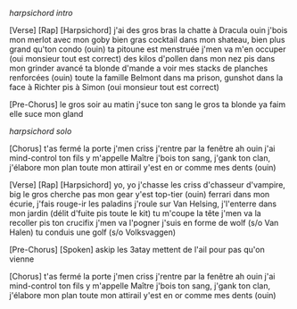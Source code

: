 *harpsichord intro*

[Verse] [Rap] [Harpsichord]
j'ai des gros bras la chatte à Dracula
ouin j'bois mon merlot avec mon goby bien gras
cocktail dans mon shateau, bien plus grand qu'ton condo (ouin)
ta pitoune est menstruée j'men va m'en occuper (oui monsieur tout est correct)
des kilos d'pollen dans mon nez pis dans mon grinder avancé
ta blonde d'mande a voir mes stacks de planches renforcées (ouin)
toute la famille Belmont dans ma prison,
gunshot dans la face à Richter pis à Simon (oui monsieur tout est correct)

[Pre-Chorus]
le gros soir au matin j'suce ton sang
le gros ta blonde ya faim elle suce mon gland

*harpsichord solo*

[Chorus]
t'as fermé la porte j'men criss j'rentre par la fenêtre
ah ouin j'ai mind-control ton fils y m'appelle Maître
j'bois ton sang, j'gank ton clan, j'élabore mon plan
toute mon attirail y'est en or comme mes dents (ouin)

[Verse] [Rap] [Harpsichord]
yo, yo
j'chasse les criss d'chasseur d'vampire, big
le gros cherche pas mon gear y'est top-tier (ouin)
ferrari dans mon écurie, j'fais rouge-ir les paladins
j'roule sur Van Helsing, j'l'enterre dans mon jardin
(délit d'fuite pis toute le kit)
tu m'coupe la tête j'men va la recoller
pis ton crucifix j'men va l'pogner
j'suis en forme de wolf (s/o Van Halen)
tu conduis une golf (s/o Volksvaggen)

[Pre-Chorus] [Spoken]
askip les 3atay mettent de l'ail pour pas qu'on vienne

[Chorus]
t'as fermé la porte j'men criss j'rentre par la fenêtre
ah ouin j'ai mind-control ton fils y m'appelle Maître
j'bois ton sang, j'gank ton clan, j'élabore mon plan
toute mon attirail y'est en or comme mes dents (ouin)

